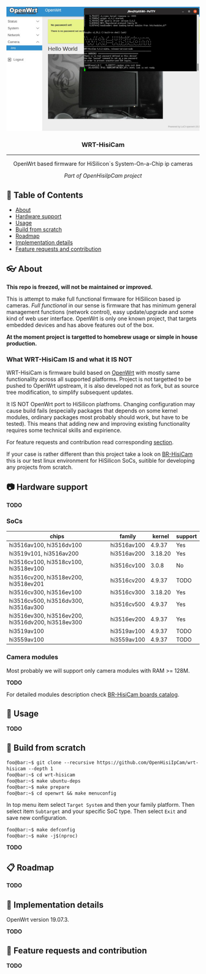 <p align="center">
 <img src="images/wrt-hisicam.jpg" alt="wrt-hisicam">
</p>

<h3 align="center">WRT-HisiCam</h3>

---

<p align="center">OpenWrt based firmware for HiSilicon`s System-On-a-Chip ip cameras</p>
<p align="center"><em>Part of OpenHisiIpCam project</em></p>

## :pencil: Table of Contents
- [About](#about)
- [Hardware support](#hardware-support)
- [Usage](#usage)
- [Build from scratch](#build-from-scratch)
- [Roadmap](#roadmap)
- [Implementation details](#implementation-details)
- [Feature requests and contribution](#feature-requests-and-contribution)

## :eyeglasses: About

**This repo is freezed, will not be maintained or improved.**

This is attempt to make full functional firmware for HiSilicon based ip cameras.
*Full functional* in our sense is firmware that has minimum general management functions (network control),
easy update/upgrade and some kind of web user interface. OpenWrt is only one known project, that targets embedded devices and has above features out of the box.

**At the moment project is targetted to homebrew usage or simple in house production.** 

### What WRT-HisiCam IS and what it IS NOT

WRT-HisiCam is firmware build based on [OpenWrt](https://openwrt.org/) with mostly same functionality across all supported platforms.
Project is not targetted to be pushed to OpenWrt upstream, it is also developed not as fork, but as source tree modification, to simplify subsequent updates.

It IS NOT OpenWrt port to HiSilicon platfroms. Changing configuration may cause build fails 
(especially packages that depends on some kernel modules, ordinary packages most probably should work, but have to be tested). 
This means that adding new and improving existing functionality requires some technical skills and expirience.

For feature requests and contribution read corresponding [section](#feature-requests-and-contribution). 

If your case is rather different than this project take a look on [BR-HisiCam](https://github.com/OpenHisiIpCam/br-hisicam)
this is our test linux environment for HiSilicon SoCs, suitible for developing any projects from scratch.

## :camera: Hardware support

**TODO**

### SoCs

| chips                                                 | family        | kernel |support|
|-------------------------------------------------------|---------------|--------|-------|
| hi3516av100, hi3516dv100                              | hi3516av100   |4.9.37  |Yes    |
| hi3519v101,  hi3516av200                              | hi3516av200   |3.18.20 |Yes    |
| hi3516cv100, hi3518cv100, hi3518ev100                 | hi3516cv100   |3.0.8   |No     |
| hi3516cv200, hi3518ev200, hi3518ev201                 | hi3516cv200   |4.9.37  |TODO   |
| hi3516cv300, hi3516ev100                              | hi3516cv300   |3.18.20 |Yes    |
| hi3516cv500, hi3516dv300, hi3516av300                 | hi3516cv500   |4.9.37  |Yes    |
| hi3516ev300, hi3516ev200, hi3516dv200, hi3518ev300    | hi3516ev200   |4.9.37  |Yes    |
| hi3519av100                                           | hi3519av100   |4.9.37  |TODO   |
| hi3559av100                                           | hi3559av100   |4.9.37  |TODO   |

### Camera modules

Most probably we will support only camera modules with RAM >= 128M.

**TODO**

For detailed modules description check [BR-HisiCam boards catalog](https://github.com/OpenHisiIpCam/br-hisicam/tree/master/br-ext-hisicam/board#boards-catalog).

## :rocket: Usage

**TODO**

## :hammer: Build from scratch

```console
foo@bar:~$ git clone --recursive https://github.com/OpenHisiIpCam/wrt-hisicam --depth 1
foo@bar:~$ cd wrt-hisicam
foo@bar:~$ make ubuntu-deps
foo@bar:~$ make prepare
foo@bar:~$ cd openwrt && make menuconfig
```

In top menu item select `Target System` and then your family platform. Then
select item `Subtarget` and your specific SoC type. Then select `Exit` and save
new configuration.

```console
foo@bar:~$ make defconfig
foo@bar:~$ make -j$(nproc)
```

**TODO**

## :clipboard: Roadmap

**TODO**

## :notebook: Implementation details

OpenWrt version 19.07.3.

**TODO**

## :open_hands: Feature requests and contribution

**TODO**
